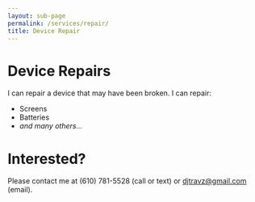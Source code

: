 ```yaml
---
layout: sub-page
permalink: /services/repair/
title: Device Repair
---
```

<h1>Device Repairs</h1>
<p>I can repair a device that may have been broken. I can repair:</p>
<ul>
<li>Screens</li>
<li>Batteries</li>
<li><i>and many others...</i></li>
</ul>
<h1>Interested?</h1>
<p>Please contact me at (610) 781-5528 (call or text) or <a href="mailto:djtravz@gmail.com?subject={SERVICES}%20Device%20Repair">djtravz@gmail.com</a> (email).</p>
